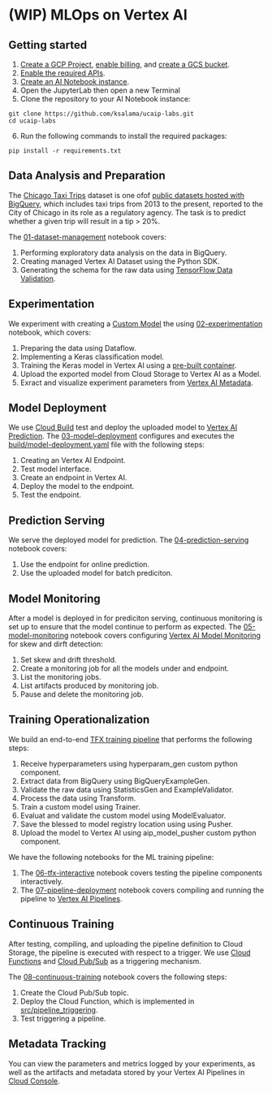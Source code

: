 # (WIP) MLOps on Vertex AI

## Getting started

1. [Create a GCP Project](https://cloud.google.com/resource-manager/docs/creating-managing-projects#console), [enable billing](https://cloud.google.com/billing/docs/how-to/modify-project), and [create a GCS bucket](https://cloud.google.com/storage/docs/creating-buckets).
2. [Enable the required APIs](https://cloud.google.com/endpoints/docs/openapi/enable-api).
3. [Create an AI Notebook instance](https://cloud.google.com/ai-platform/notebooks/docs/create-new).
4. Open the JupyterLab then open a new Terminal
5. Clone the repository to your AI Notebook instance:
```
git clone https://github.com/ksalama/ucaip-labs.git
cd ucaip-labs
```
6. Run the following commands to install the required packages:
```
pip install -r requirements.txt
```

## Data Analysis and Preparation

The [Chicago Taxi Trips](https://pantheon.corp.google.com/marketplace/details/city-of-chicago-public-data/chicago-taxi-trips) dataset is one ofof [public datasets hosted with BigQuery](https://cloud.google.com/bigquery/public-data/), which includes taxi trips from 2013 to the present, reported to the City of Chicago in its role as a regulatory agency. The task is to predict whether a given trip will result in a tip > 20%.

The [01-dataset-management](01-dataset-management.ipynb) notebook covers:
1. Performing exploratory data analysis on the data in BigQuery.
2. Creating managed Vertex AI Dataset using the Python SDK.
3. Generating the schema for the raw data using [TensorFlow Data Validation](https://www.tensorflow.org/tfx/guide/tfdv).


## Experimentation

We experiment with creating a [Custom Model](https://cloud.google.com/ai-platform-unified/docs/training/create-model-custom-training) the using [02-experimentation](02-experimentation.ipynb) notebook, which covers:
1. Preparing the data using Dataflow.
2. Implementing a Keras classification model.
3. Training the Keras model in Vertex AI using a [pre-built container](https://cloud.google.com/ai-platform-unified/docs/training/pre-built-containers).
4. Upload the exported model from Cloud Storage to Vertex AI as a Model.
5. Exract and visualize experiment parameters from [Vertex AI Metadata](https://cloud.google.com/vertex-ai/docs/ml-metadata/introduction).

## Model Deployment
We use [Cloud Build](https://cloud.google.com/build) test and deploy the uploaded model to [Vertex AI Prediction](https://cloud.google.com/vertex-ai/docs/predictions/getting-predictions?hl=nn).
The [03-model-deployment](03-model-deployment.ipynb) configures and executes the [build/model-deployment.yaml](build/model-deployment.yaml)
file with the following steps:
1. Creating an Vertex AI Endpoint.
2. Test model interface.
3. Create an endpoint in Vertex AI.
4. Deploy the model to the endpoint.
5. Test the endpoint.

## Prediction Serving

We serve the deployed model for prediction. 
The [04-prediction-serving](04-prediction-serving.ipynb) notebook covers:

1. Use the endpoint for online prediction.
2. Use the uploaded model for batch prediciton.

## Model Monitoring

After a model is deployed in for prediciton serving, continuous monitoring is set up to ensure that the model continue to perform as expected.
The [05-model-monitoring](05-model-monitoring.ipynb) notebook covers configuring [Vertex AI Model Monitoring](https://cloud.google.com/vertex-ai/docs/model-monitoring/overview?hl=nn) for skew and dirft detection:
1. Set skew and drift threshold.
2. Create a monitoring job for all the models under and endpoint.
3. List the monitoring jobs.
4. List artifacts produced by monitoring job.
5. Pause and delete the monitoring job.

## Training Operationalization

We build an end-to-end [TFX training pipeline](tfx_pipline) that performs the following steps:
1. Receive hyperparameters using hyperparam_gen custom python component.
2. Extract data from BigQuery using BigQueryExampleGen.
3. Validate the raw data using StatisticsGen and ExampleValidator.
4. Process the data using Transform.
5. Train a custom model using Trainer.
6. Evaluat and validate the custom model using ModelEvaluator.
7. Save the blessed to model registry location using using Pusher.
8. Upload the model to Vertex AI using aip_model_pusher custom python component.

We have the following notebooks for the ML training pipeline:
1. The [06-tfx-interactive](06-tfx-interactive.ipynb) notebook covers testing the pipeline components interactively.
2. The [07-pipeline-deployment](07-pipeline-deployment.ipynb) notebook covers compiling and running the pipeline to [Vertex AI Pipelines](https://cloud.google.com/vertex-ai/docs/pipelines/introduction?hl=nn).

## Continuous Training

After testing, compiling, and uploading the pipeline definition to Cloud Storage, the pipeline is executed with respect to a trigger. 
We use [Cloud Functions](https://cloud.google.com/functions) and [Cloud Pub/Sub](https://cloud.google.com/pubsub) as a triggering mechanism. 

The [08-continuous-training](08-continuous-training.ipynb) notebook covers the following steps:
1. Create the Cloud Pub/Sub topic.
2. Deploy the Cloud Function, which is implemented in [src/pipeline_triggering](src/pipeline_triggering).
3. Test triggering a pipeline.


## Metadata Tracking

You can view the parameters and metrics logged by your experiments, as well as the artifacts and metadata stored by 
your Vertex AI Pipelines in [Cloud Console](https://pantheon.corp.google.com/vertex-ai/metadata).



